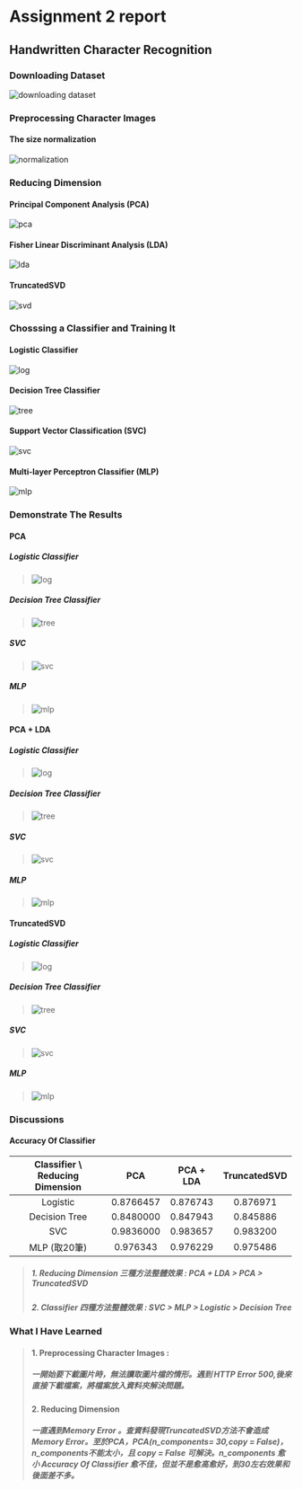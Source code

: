 # Assignment 2 report
## Handwritten Character Recognition
### Downloading Dataset
![downloading dataset](https://user-images.githubusercontent.com/32957934/42211793-f9c8bcd6-7ee6-11e8-9e26-b57ef4db6bca.jpg)
### Preprocessing Character Images
#### The size normalization
![normalization](https://user-images.githubusercontent.com/32957934/42211831-15883906-7ee7-11e8-9db6-c004b2a091d5.JPG)
### Reducing Dimension 
#### Principal Component Analysis (PCA)
![pca](https://user-images.githubusercontent.com/32957934/42212117-cfb22346-7ee7-11e8-9e3c-2da236280065.JPG)
#### Fisher Linear Discriminant Analysis (LDA)
![lda](https://user-images.githubusercontent.com/32957934/42212364-7620afd6-7ee8-11e8-9492-97a4c552404a.JPG)
#### TruncatedSVD
![svd](https://user-images.githubusercontent.com/32957934/42212281-3aa42b4a-7ee8-11e8-956b-785f450c531b.JPG)
### Chosssing a Classifier and Training It
#### Logistic Classifier
![log](https://user-images.githubusercontent.com/32957934/42255448-680dd66c-7f7e-11e8-9c13-7c6077fa54d7.JPG)
#### Decision Tree Classifier
![tree](https://user-images.githubusercontent.com/32957934/42255457-7255c044-7f7e-11e8-8477-bf3b3f9ff692.JPG)
#### Support Vector Classification (SVC)
![svc](https://user-images.githubusercontent.com/32957934/42255464-7874506c-7f7e-11e8-9bb2-29119e43ee7b.JPG)
#### Multi-layer Perceptron Classifier (MLP)
![mlp](https://user-images.githubusercontent.com/32957934/42255472-83a3b2b6-7f7e-11e8-961e-fc66ff0cd5c2.JPG)

### Demonstrate The Results

#### PCA
##### Logistic Classifier
>![log](https://user-images.githubusercontent.com/32957934/42255740-d76a520a-7f7f-11e8-868e-540b36f926dc.JPG)
##### Decision Tree Classifier
>![tree](https://user-images.githubusercontent.com/32957934/42255741-d7a649ae-7f7f-11e8-83cd-40729d81db4b.JPG)
##### SVC
>![svc](https://user-images.githubusercontent.com/32957934/42255896-b59ead3c-7f80-11e8-89b0-f183577d883c.JPG)
##### MLP
>![mlp](https://user-images.githubusercontent.com/32957934/42255743-d7ff7ae2-7f7f-11e8-846c-e77d09c33209.JPG)

#### PCA + LDA
##### Logistic Classifier
>![log](https://user-images.githubusercontent.com/32957934/42255597-14069f9e-7f7f-11e8-89c9-41b6f780c623.JPG)
##### Decision Tree Classifier
>![tree](https://user-images.githubusercontent.com/32957934/42255598-14304bd2-7f7f-11e8-907f-3870d3857b11.JPG)
##### SVC
>![svc](https://user-images.githubusercontent.com/32957934/42255599-14598826-7f7f-11e8-8212-0ab6b6322926.JPG)
##### MLP
>![mlp](https://user-images.githubusercontent.com/32957934/42255600-14804308-7f7f-11e8-9a0f-1948d1ac84cb.JPG)

#### TruncatedSVD
##### Logistic Classifier
>![log](https://user-images.githubusercontent.com/32957934/42256011-49027fd6-7f81-11e8-8973-32c0d6f89ee6.JPG)
##### Decision Tree Classifier
>![tree](https://user-images.githubusercontent.com/32957934/42256012-492e460c-7f81-11e8-8a57-7bb7f4488c45.JPG)
##### SVC
>![svc](https://user-images.githubusercontent.com/32957934/42256013-4970c644-7f81-11e8-94ec-eb0774ff05db.JPG)
##### MLP
>![mlp](https://user-images.githubusercontent.com/32957934/42256014-49980c5e-7f81-11e8-9078-121c835ebb92.JPG)



### Discussions

#### Accuracy Of Classifier
|Classifier \ Reducing Dimension| PCA |  PCA + LDA | TruncatedSVD |
|:-----------------------------:|:---------:|:--------:|:--------:|
|           Logistic            | 0.8766457 | 0.876743 | 0.876971 |
|         Decision Tree         | 0.8480000 | 0.847943 | 0.845886 |
|             SVC               | 0.9836000 | 0.983657 | 0.983200 |
|             MLP (取20筆)      | 0.976343  | 0.976229 | 0.975486 |
>##### 1. Reducing Dimension 三種方法整體效果 : PCA + LDA > PCA > TruncatedSVD
>##### 2. Classifier 四種方法整體效果 : SVC > MLP > Logistic > Decision Tree

### What I Have Learned
>#### 1. Preprocessing Character Images :
>##### 一開始要下載圖片時，無法讀取圖片檔的情形。遇到 HTTP Error 500,後來直接下載檔案，將檔案放入資料夾解決問題。
>#### 2. Reducing Dimension
>##### 一直遇到Memory Error 。查資料發現TruncatedSVD方法不會造成Memory Error。至於PCA，PCA(n_components= 30,copy = False)，n_components不能太小，且 copy = False 可解決。n_components 愈小 Accuracy Of Classifier 愈不佳，但並不是愈高愈好，到30左右效果和後面差不多。


